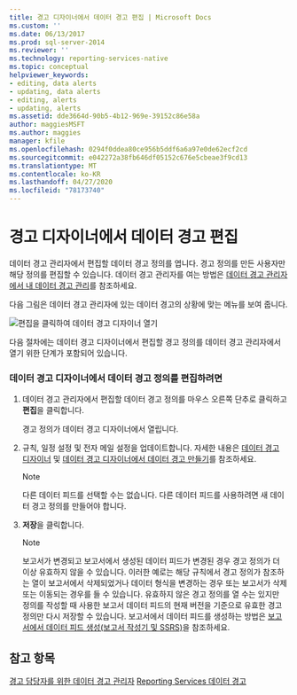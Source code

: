 ```yaml
---
title: 경고 디자이너에서 데이터 경고 편집 | Microsoft Docs
ms.custom: ''
ms.date: 06/13/2017
ms.prod: sql-server-2014
ms.reviewer: ''
ms.technology: reporting-services-native
ms.topic: conceptual
helpviewer_keywords:
- editing, data alerts
- updating, data alerts
- editing, alerts
- updating, alerts
ms.assetid: dde3664d-90b5-4b12-969e-39152c86e58a
author: maggiesMSFT
ms.author: maggies
manager: kfile
ms.openlocfilehash: 0294f0ddea80ce956b5ddf6a6a97e0de62ecf2cd
ms.sourcegitcommit: e042272a38fb646df05152c676e5cbeae3f9cd13
ms.translationtype: MT
ms.contentlocale: ko-KR
ms.lasthandoff: 04/27/2020
ms.locfileid: "78173740"
---
```

# <a name="edit-a-data-alert-in-alert-designer"></a>경고 디자이너에서 데이터 경고 편집
  데이터 경고 관리자에서 편집할 데이터 경고 정의를 엽니다. 경고 정의를 만든 사용자만 해당 정의를 편집할 수 있습니다. 데이터 경고 관리자를 여는 방법은 [데이터 경고 관리자에서 내 데이터 경고 관리](manage-my-data-alerts-in-data-alert-manager.md)를 참조하세요.

 다음 그림은 데이터 경고 관리자에 있는 데이터 경고의 상황에 맞는 메뉴를 보여 줍니다.

 ![편집을 클릭하여 데이터 경고 디자이너 열기](media/rs-alertmanageriwopendesigner.gif "편집을 클릭하여 데이터 경고 디자이너 열기")

 다음 절차에는 데이터 경고 디자이너에서 편집할 경고 정의를 데이터 경고 관리자에서 열기 위한 단계가 포함되어 있습니다.

### <a name="to-edit-a-data-alert-definition-in-data-alert-designer"></a>데이터 경고 디자이너에서 데이터 경고 정의를 편집하려면

1.  데이터 경고 관리자에서 편집할 데이터 경고 정의를 마우스 오른쪽 단추로 클릭하고 **편집**을 클릭합니다.

     경고 정의가 데이터 경고 디자이너에서 열립니다.

2.  규칙, 일정 설정 및 전자 메일 설정을 업데이트합니다. 자세한 내용은 [데이터 경고 디자이너](../../2014/reporting-services/data-alert-designer.md) 및 [데이터 경고 디자이너에서 데이터 경고 만들기](create-a-data-alert-in-data-alert-designer.md)를 참조하세요.

    > [!NOTE]
    >  다른 데이터 피드를 선택할 수는 없습니다. 다른 데이터 피드를 사용하려면 새 데이터 경고 정의를 만들어야 합니다.

3.  **저장**을 클릭합니다.

    > [!NOTE]
    >  보고서가 변경되고 보고서에서 생성된 데이터 피드가 변경된 경우 경고 정의가 더 이상 유효하지 않을 수 있습니다. 이러한 예로는 해당 규칙에서 경고 정의가 참조하는 열이 보고서에서 삭제되었거나 데이터 형식을 변경하는 경우 또는 보고서가 삭제 또는 이동되는 경우를 들 수 있습니다. 유효하지 않은 경고 정의를 열 수는 있지만 정의를 작성할 때 사용한 보고서 데이터 피드의 현재 버전을 기준으로 유효한 경고 정의만 다시 저장할 수 있습니다. 보고서에서 데이터 피드를 생성하는 방법은 [보고서에서 데이터 피드 생성&#40;보고서 작성기 및 SSRS&#41;](report-builder/generating-data-feeds-from-reports-report-builder-and-ssrs.md)을 참조하세요.

## <a name="see-also"></a>참고 항목
 [경고 담당자를 위한 데이터 경고 관리자](../../2014/reporting-services/data-alert-manager-for-alerting-administrators.md) [Reporting Services 데이터 경고](../ssms/agent/alerts.md)



